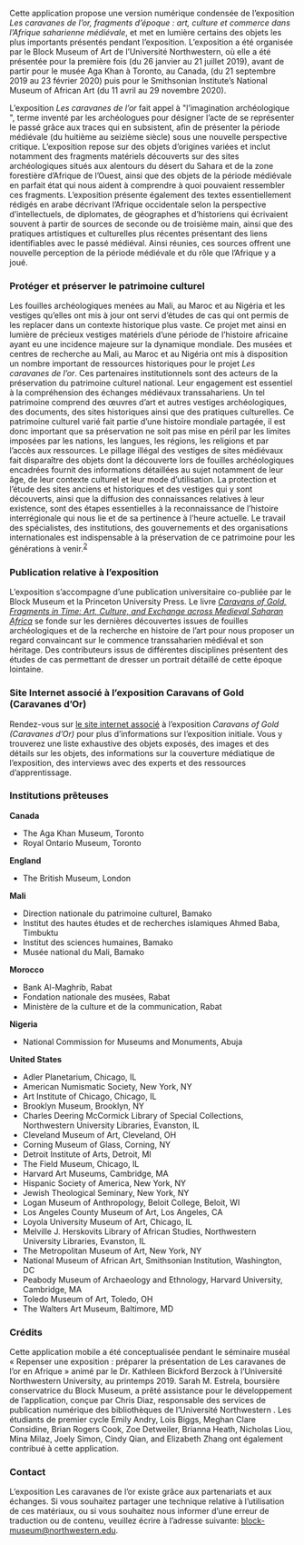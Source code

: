 Cette application propose une version numérique condensée de l’exposition _Les caravanes de l’or, fragments d’époque : art, culture et commerce dans l’Afrique saharienne médiévale_, et met en lumière certains des objets les plus importants présentés pendant l’exposition. L’exposition a été organisée par le Block Museum of Art de l’Université Northwestern, où elle a été présentée pour la première fois (du 26 janvier au 21 juillet 2019), avant de partir pour le musée Aga Khan à Toronto, au Canada, (du 21 septembre 2019 au 23 février 2020) puis pour le Smithsonian Institute’s National Museum of African Art (du 11 avril au 29 novembre 2020).

L’exposition _Les caravanes de l’or_ fait appel à "l’imagination archéologique ", terme inventé par les archéologues pour désigner l’acte de se représenter le passé grâce aux traces qui en subsistent, afin de présenter la période médiévale (du huitième au seizième siècle) sous une nouvelle perspective critique.  L’exposition repose sur des objets d’origines variées et inclut notamment des fragments matériels découverts sur des sites archéologiques situés aux alentours du désert du Sahara et de la zone forestière d’Afrique de l’Ouest, ainsi que des objets de la période médiévale en parfait état qui nous aident à comprendre à quoi pouvaient ressembler ces fragments. L’exposition présente également des textes essentiellement rédigés en arabe décrivant l’Afrique occidentale selon la perspective d’intellectuels, de diplomates, de géographes et d’historiens qui écrivaient souvent à partir de sources de seconde ou de troisième main, ainsi que des pratiques artistiques et culturelles plus récentes présentant des liens identifiables avec le passé médiéval. Ainsi réunies, ces sources offrent une nouvelle perception de la période médiévale et du rôle que l’Afrique y a joué.

### Protéger et préserver le patrimoine culturel

Les fouilles archéologiques menées au Mali, au Maroc et au Nigéria et les vestiges qu’elles ont mis à jour ont servi d’études de cas qui ont permis de les replacer dans un contexte historique plus vaste. Ce projet met ainsi en lumière de précieux vestiges matériels d’une période de l’histoire africaine ayant eu une incidence majeure sur la dynamique mondiale. Des musées et centres de recherche au Mali, au Maroc et au Nigéria ont mis à disposition un nombre important de ressources historiques pour le projet _Les caravanes de l’or_. Ces partenaires institutionnels sont des acteurs de la préservation du patrimoine culturel national. Leur engagement est essentiel à la compréhension des échanges médiévaux transsahariens. Un tel patrimoine comprend des œuvres d’art et autres vestiges archéologiques, des documents, des sites historiques ainsi que des pratiques culturelles. Ce patrimoine culturel varié fait partie d’une histoire mondiale partagée, il est donc important que sa préservation ne soit pas mise en péril par les limites imposées par les nations, les langues, les régions, les religions et par l’accès aux ressources. Le pillage illégal des vestiges de sites médiévaux fait disparaître des objets dont la découverte lors de fouilles archéologiques encadrées fournit des informations détaillées au sujet notamment de leur âge, de leur contexte culturel et leur mode d’utilisation. La protection et l’étude des sites anciens et historiques et des vestiges qui y sont découverts, ainsi que la diffusion des connaissances relatives à leur existence, sont des étapes essentielles à la reconnaissance de l’histoire interrégionale qui nous lie et de sa pertinence à l’heure actuelle. Le travail des spécialistes, des institutions, des gouvernements et des organisations internationales est indispensable à la préservation de ce patrimoine pour les générations à venir.<sup><a href="/references/">2</a></sup>

### Publication relative à l’exposition

L’exposition s’accompagne d’une publication universitaire co-publiée par le Block Museum et la Princeton University Press. Le livre _[Caravans of Gold, Fragments in Time: Art, Culture, and Exchange across Medieval Saharan Africa](https://www.blockmuseum.northwestern.edu/publications/caravans-of-gold,-fragments-in-time.html)_ se fonde sur les dernières découvertes issues de fouilles archéologiques et de la recherche en histoire de l’art pour nous proposer un regard convaincant sur le commence transsaharien médiéval et son héritage. Des contributeurs issus de différentes disciplines présentent des études de cas permettant de dresser un portrait détaillé de cette époque lointaine.

### Site Internet associé à l’exposition Caravans of Gold (Caravanes d’Or)

Rendez-vous sur [le site internet associé](https://caravansofgold.org/) à l’exposition _Caravans of Gold (Caravanes d’Or)_ pour plus d’informations sur l’exposition initiale. Vous y trouverez une liste exhaustive des objets exposés, des images et des détails sur les objets, des informations sur la couverture médiatique de l’exposition, des interviews avec des experts et des ressources d’apprentissage.

### Institutions prêteuses

__Canada__
- The Aga Khan Museum, Toronto
- Royal Ontario Museum, Toronto

__England__
- The British Museum, London

__Mali__
- Direction nationale du patrimoine culturel, Bamako
- Institut des hautes études et de recherches islamiques Ahmed Baba, Timbuktu
- Institut des sciences humaines, Bamako
- Musée national du Mali, Bamako

__Morocco__
- Bank Al-Maghrib, Rabat
- Fondation nationale des musées, Rabat
- Ministère de la culture et de la communication, Rabat

__Nigeria__
- National Commission for Museums and Monuments, Abuja

__United States__
- Adler Planetarium, Chicago, IL
- American Numismatic Society, New York, NY
- Art Institute of Chicago, Chicago, IL
- Brooklyn Museum, Brooklyn, NY
- Charles Deering McCormick Library of Special Collections, Northwestern University Libraries, Evanston, IL
- Cleveland Museum of Art, Cleveland, OH
- Corning Museum of Glass, Corning, NY
- Detroit Institute of Arts, Detroit, MI
- The Field Museum, Chicago, IL
- Harvard Art Museums, Cambridge, MA
- Hispanic Society of America, New York, NY
- Jewish Theological Seminary, New York, NY
- Logan Museum of Anthropology, Beloit College, Beloit, WI
- Los Angeles County Museum of Art, Los Angeles, CA
- Loyola University Museum of Art, Chicago, IL
- Melville J. Herskovits Library of African Studies, Northwestern University Libraries, Evanston, IL
- The Metropolitan Museum of Art, New York, NY
- National Museum of African Art, Smithsonian Institution, Washington, DC
- Peabody Museum of Archaeology and Ethnology, Harvard University, Cambridge, MA
- Toledo Museum of Art, Toledo, OH
- The Walters Art Museum, Baltimore, MD

### Crédits

Cette application mobile a été conceptualisée pendant le séminaire muséal « Repenser une exposition : préparer la présentation de Les caravanes de l’or en Afrique » animé par le Dr.  Kathleen Bickford Berzock à l’Université Northwestern University, au printemps 2019. Sarah M. Estrela, boursière conservatrice du Block Museum, a prêté assistance pour le développement de l’application, conçue par Chris Diaz, responsable des services de publication numérique des bibliothèques de l’Université Northwestern . Les étudiants de premier cycle Emily Andry, Lois Biggs, Meghan Clare Considine, Brian Rogers Cook, Zoe Detweiler, Brianna Heath, Nicholas Liou, Mina Milaz, Joely Simon, Cindy Qian, and Elizabeth Zhang ont également contribué à cette application.

### Contact

L’exposition Les caravanes de l’or existe grâce aux partenariats et aux échanges. Si vous souhaitez partager une technique relative à l’utilisation de ces matériaux, ou si vous souhaitez nous informer d’une erreur de traduction ou de contenu, veuillez écrire à l’adresse suivante: [block-museum@northwestern.edu](mailto:block-museum@northwestern.edu).

[^1]: Jennifer Wallace, _Digging the Dirt: The Archaeological Imagination_ (London: Duckworth and Co., 2004); Michael Shanks, _The Archaeological Imagination_ (Walnut Creek, CA: Left Coast Press, 2012).

[^2]: For more on cultural heritage preservation and protection efforts in Mali, Morocco, and Nigeria, see Mamadi Dembélé, Ahmed Ettahiri, Youssef Khiara, and Yousuf Abdallah Usman, “Fragments at Risk: The Protection of Cultural Heritage in Mali, Morocco, and Nigeria,” in _Caravans of Gold, Fragments in Time: Art, Culture, and Exchange Across Medieval Saharan Africa_, ed. Kathleen Bickford Berzock (Princeton: Princeton University Press, 2019), 75–87.
